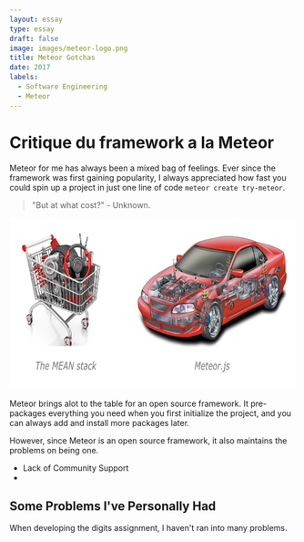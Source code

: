 ```yaml
---
layout: essay
type: essay
draft: false
image: images/meteor-logo.png
title: Meteor Gotchas
date: 2017
labels:
  - Software Engineering
  - Meteor
---
```


# Critique du framework a la Meteor

Meteor for me has always been a mixed bag of feelings. Ever since the framework was first gaining popularity, I always appreciated how fast you could spin up a project in just one line of code ```meteor create try-meteor```.

<blockquote>"But at what cost?" - Unknown.</blockquote>

<center>
  <img style="height: 300px;" src="../images/meteor-comparison.png"/>
</center>

Meteor brings alot to the table for an open source framework. It pre-packages everything you need when you first initialize the project, and you can always add and install more packages later.


However, since Meteor is an open source framework, it also maintains the problems on being one.
- Lack of Community Support
- 

## Some Problems I've Personally Had

When developing the digits assignment, I haven't ran into many problems.